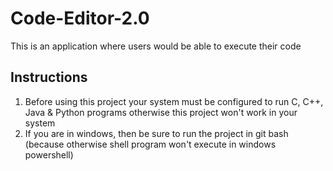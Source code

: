 # Code-Editor-2.0

This is an application where users would be able to execute their code

## Instructions

1. Before using this project your system must be configured to run C, C++, Java & Python programs
   otherwise this project won't work in your system
2. If you are in windows, then be sure to run the project in git bash
   (because otherwise shell program won't execute in windows powershell)
